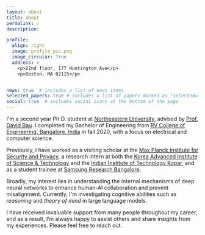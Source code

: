 ```yaml
---
layout: about
title: about
permalink: /
description: 

profile:
  align: right
  image: profile_pic.png
  image_circular: True
  address: >
    <p>22nd floor, 177 Huntington Ave</p>
    <p>Boston, MA 02115</p>


news: true  # includes a list of news items
selected_papers: true # includes a list of papers marked as "selected={true}"
social: true  # includes social icons at the bottom of the page
---
```


I'm a second year Ph.D. student at [Northeastern University](https://www.northeastern.edu/), advised by [Prof. David Bau](https://baulab.info/). I completed my Bachelor of Engineering from [RV College of Engineering, Bangalore, India](https://rvce.edu.in/) in fall 2020, with a focus on electrical and computer science.

Previously, I have worked as a visiting scholar at the [Max Planck Institute for Security and Privacy](https://asiabiega.github.io/), a research intern at both the [Korea Advanced Institute of Science & Technology](https://www.kixlab.org/) and the [Indian Institute of Technology Ropar](https://cse.iitrpr.ac.in/), and as a student trainee at [Samsung Research Bangalore](https://research.samsung.com/sri-b).

Broadly, my interest lies in understanding the internal mechanisms of deep neural networks to enhance human-AI collaboration and prevent misalignment. Currently, I'm investigating cognitive abilities such as *reasoning* and *theory of mind* in large language models.

I have received invaluable support from many people throughout my career, and as a result, I’m always happy to assist others and share insights from my experiences. Please feel free to reach out.